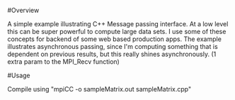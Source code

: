 #Overview

A simple example illustrating C++ Message passing interface. At a low level this can be super powerful to compute large data sets. I use some of these concepts for backend of some web based production apps.
The example illustrates asynchronous passing, since I'm computing something that is dependent on previous results, but this really shines asynchronously. (1 extra param to the MPI_Recv function) 

#Usage

Compile using "mpiCC -o sampleMatrix.out sampleMatrix.cpp"